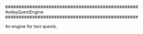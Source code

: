 #################################################
    AvdeyQuestEngine
#################################################

An engine for text quests.
